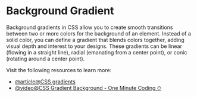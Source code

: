# Background Gradient

Background gradients in CSS allow you to create smooth transitions between two or more colors for the background of an element. Instead of a solid color, you can define a gradient that blends colors together, adding visual depth and interest to your designs. These gradients can be linear (flowing in a straight line), radial (emanating from a center point), or conic (rotating around a center point).

Visit the following resources to learn more:

- [@article@CSS gradients](https://www.w3schools.com/css/css3_gradients.asp)
- [@video@CSS Gradient Background - One Minute Coding ⏱](https://www.youtube.com/watch?v=NINIuzyWZ2c)